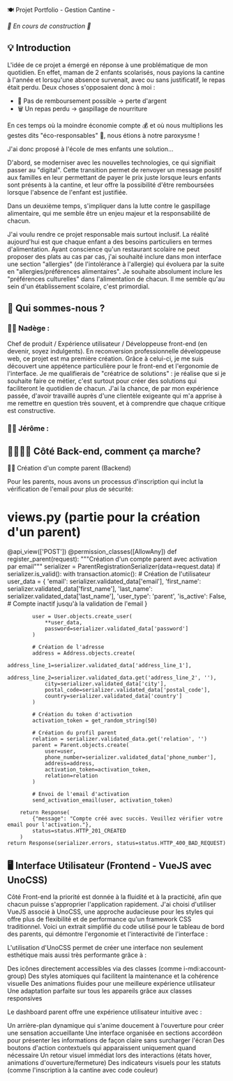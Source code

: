 🍽️ Projet Portfolio - Gestion Cantine - 

*🚧 En cours de construction 🚧*

## 💡 Introduction

L'idée de ce projet a émergé en réponse à une problématique de mon quotidien.
En effet, maman de 2 enfants scolarisés, nous payions la cantine à l'année et lorsqu'une absence survenait, avec ou sans justificatif, le repas était perdu.
Deux choses s'opposaient donc à moi :

- 💸 Pas de remboursement possible → perte d'argent
- 🗑️ Un repas perdu → gaspillage de nourriture

En ces temps où la moindre économie compte 💰 et où nous multiplions les gestes dits "éco-responsables" 🌱, nous étions à notre paroxysme !

J'ai donc proposé à l'école de mes enfants une solution...

D'abord, se moderniser avec les nouvelles technologies, ce qui signifiait passer au "digital". Cette transition permet de renvoyer un message positif aux familles en leur permettant de payer le prix juste lorsque leurs enfants sont présents à la cantine, et leur offre la possibilité d'être remboursées lorsque l'absence de l'enfant est justifiée.

Dans un deuxième temps, s'impliquer dans la lutte contre le gaspillage alimentaire, qui me semble être un enjeu majeur et la responsabilité de chacun.

J'ai voulu rendre ce projet responsable mais surtout inclusif. 
La réalité aujourd'hui est que chaque enfant a des besoins particuliers en termes d'alimentation. Ayant conscience qu'un restaurant scolaire ne peut proposer des plats au cas par cas, j'ai souhaité inclure dans mon interface une section "allergies" (de l'intolérance à l'allergie) qui évoluera par la suite en "allergies/préférences alimentaires". 
Je souhaite absolument inclure les "préférences culturelles" dans l'alimentation de chacun. Il me semble qu'au sein d'un établissement scolaire, c'est primordial.

## 👥 Qui sommes-nous ?

### 👩‍💻 Nadège : 
Chef de produit / Expérience utilisateur / Développeuse front-end (en devenir, soyez indulgents). 
En reconversion professionnelle développeuse web, ce projet est ma première création. 
Grâce à celui-ci, je me suis découvert une appétence particulière pour le front-end et l'ergonomie de l'interface. 
Je me qualifierais de "créatrice de solutions" : je réalise que si je souhaite faire ce métier, c'est surtout pour créer des solutions qui faciliteront le quotidien de chacun. 
J'ai la chance, de par mon expérience passée, d'avoir travaillé auprès d'une clientèle exigeante qui m'a apprise à me remettre en question très souvent, et à comprendre que chaque critique est constructive.

### 👨‍💻 Jérôme :



## 👨‍👩‍👧‍👦  Côté Back-end, comment ça marche?

👨‍👩 Création d'un compte parent (Backend)

Pour les parents, nous avons un processus d'inscription qui inclut la vérification de l'email pour plus de sécurité:

# views.py (partie pour la création d'un parent)
@api_view(['POST'])
@permission_classes([AllowAny])
def register_parent(request):
    """Création d'un compte parent avec activation par email"""
    serializer = ParentRegistrationSerializer(data=request.data)
    if serializer.is_valid():
        with transaction.atomic():
            # Création de l'utilisateur
            user_data = {
                'email': serializer.validated_data['email'],
                'first_name': serializer.validated_data['first_name'],
                'last_name': serializer.validated_data['last_name'],
                'user_type': 'parent',
                'is_active': False,  # Compte inactif jusqu'à la validation de l'email
            }
            
            user = User.objects.create_user(
                **user_data,
                password=serializer.validated_data['password']
            )
            
            # Création de l'adresse
            address = Address.objects.create(
                address_line_1=serializer.validated_data['address_line_1'],
                address_line_2=serializer.validated_data.get('address_line_2', ''),
                city=serializer.validated_data['city'],
                postal_code=serializer.validated_data['postal_code'],
                country=serializer.validated_data['country']
            )
            
            # Création du token d'activation
            activation_token = get_random_string(50)
            
            # Création du profil parent
            relation = serializer.validated_data.get('relation', '')
            parent = Parent.objects.create(
                user=user,
                phone_number=serializer.validated_data['phone_number'],
                address=address,
                activation_token=activation_token,
                relation=relation
            )
            
            # Envoi de l'email d'activation
            send_activation_email(user, activation_token)
            
        return Response(
            {"message": "Compte créé avec succès. Veuillez vérifier votre email pour l'activation."}, 
            status=status.HTTP_201_CREATED
        )
    return Response(serializer.errors, status=status.HTTP_400_BAD_REQUEST)


## 🖥️ Interface Utilisateur (Frontend - VueJS avec UnoCSS) 

Côté Front-end la priorité est donnée à la fluidité et à la practicité, afin que chacun puisse s'approprier l'application rapidement.
J'ai choisi d'utiliser VueJS associé à UnoCSS, une approche audacieuse pour les styles qui offre plus de flexibilité et de performance qu'un framework CSS traditionnel. 
Voici un extrait simplifié du code utilisé pour le tableau de bord des parents, qui démontre l'ergonomie et l'interactivité de l'interface :

<template>
  <div class="dashboard-page" :style="{ backgroundImage: `url(${logoPath})` }">
    <div class="overlay" :class="{ 'fade-in': backgroundLoaded }"></div>

    <!-- Interface intuitive avec des boutons d'action clairs -->
    <div class="flex justify-between items-center px-4 py-3">
      <button @click="logoutUser"
        class="bg-red-600 hover:bg-red-700 text-white py-2 px-4 rounded-md flex items-center gap-2 transition-colors">
        <span class="i-mdi:logout w-5 h-5"></span>
        Déconnexion
      </button>
      <button @click="goToUpdateProfile"
        class="bg-blue-600 hover:bg-blue-700 text-white py-2 px-4 rounded-md flex items-center gap-2 transition-colors">
        <span class="i-mdi:account-edit w-5 h-5"></span>
        Mettre à jour le profil
      </button>
    </div>

    <div class="content-container">
      <!-- Interface organisée en sections accordéon -->
      <div class="flex justify-between max-w-4xl mx-auto px-4">
        <div class="w-full md:w-2/3">
          <!-- Section Enfants avec UnoCSS pour les icônes et les styles -->
          <div class="mb-4">
            <div class="flex items-center bg-white bg-opacity-80 p-4 rounded-lg cursor-pointer shadow-sm"
              @click="toggleSection('enfants')">
              <div class="bg-green-100 p-3 rounded-md mr-4">
                <span class="i-mdi:account-group text-2xl text-green-800"></span>
              </div>
              <h2 class="text-xl font-semibold text-green-800">Enfants({{ enfants.length }})</h2>
              <!-- Boutons d'action contextuels -->
              <div class="flex gap-2 ml-4">
                <button @click.stop="addItem('enfants')"
                  class="bg-green-600 hover:bg-green-700 text-white py-1 px-3 rounded-md text-sm transition-colors flex items-center gap-1">
                  <span class="i-mdi:plus w-4 h-4"></span>
                  Ajouter
                </button>
              </div>
              <!-- Animation UnoCSS pour l'accordéon -->
              <div class="ml-auto">
                <div class="i-mdi-chevron-right text-xl text-green-800" :class="{ 'rotate-90': sections.enfants }"></div>
              </div>
            </div>
            <!-- Contenu dynamique -->
            <div v-show="sections.enfants"
              class="mt-2 pl-16 pr-4 py-2 transition-all duration-300 bg-white bg-opacity-90 rounded-lg">
              <!-- Affichage conditionnel -->
              <div v-if="enfants.length === 0" class="text-gray-500">
                Aucun enfant enregistré
              </div>
              <!-- Affichage des données dynamiques -->
              <div v-for="enfant in enfants" :key="enfant.id" class="border-b border-green-100 py-3">
                <h3 class="font-medium">{{ enfant.prenom }} {{ enfant.nom }}</h3>
                <p class="text-gray-600">Classe: {{ enfant.classe }}</p>
                <p class="text-gray-600">
                  Statut cantine:
                  <span :class="enfant.inscrit_cantine ? 'text-green-600' : 'text-red-600'">
                    {{ enfant.inscrit_cantine ? 'Inscrit' : 'Non inscrit' }}
                  </span>
                </p>
              </div>
            </div>
          </div>
        </div>
      </div>
    </div>
  </div>
</template>
<script>
// Logique pour charger l'image de fond et l'animer
export default {
  data() {
    return {
      logoPath: logoImage,
      backgroundLoaded: false,
      // ...autres données
    }
  },
  methods: {
    // Chargement dynamique de l'image de fond avec animation
    loadBackgroundImage() {
      const img = new Image();
      img.src = this.logoPath;
      img.onload = () => {
        this.backgroundLoaded = true; // Déclenche l'animation fade-in via la classe CSS
      };
    },
    // Méthode pour l'accordéon
    toggleSection(section) {
      this.sections[section] = !this.sections[section];
    }
    // ...autres méthodes
  }
}
</script>

L'utilisation d'UnoCSS permet de créer une interface non seulement esthétique mais aussi très performante grâce à :

Des icônes directement accessibles via des classes (comme i-mdi:account-group)
Des styles atomiques qui facilitent la maintenance et la cohérence visuelle
Des animations fluides pour une meilleure expérience utilisateur
Une adaptation parfaite sur tous les appareils grâce aux classes responsives

Le dashboard parent offre une expérience utilisateur intuitive avec :

Un arrière-plan dynamique qui s'anime doucement à l'ouverture pour créer une sensation accueillante
Une interface organisée en sections accordéon pour présenter les informations de façon claire sans surcharger l'écran
Des boutons d'action contextuels qui apparaissent uniquement quand nécessaire
Un retour visuel immédiat lors des interactions (états hover, animations d'ouverture/fermeture)
Des indicateurs visuels pour les statuts (comme l'inscription à la cantine avec code couleur)


